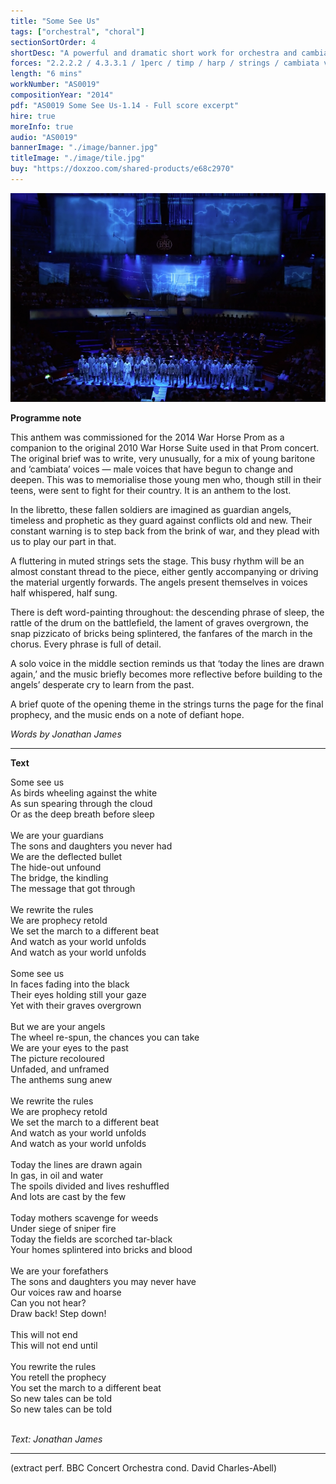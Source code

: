 ```yaml
---
title: "Some See Us"
tags: ["orchestral", "choral"]
sectionSortOrder: 4
shortDesc: "A powerful and dramatic short work for orchestra and cambiata boys' voices on the theme of war, with a libretto by Jon James"
forces: "2.2.2.2 / 4.3.3.1 / 1perc / timp / harp / strings / cambiata voices in 2 parts / baritone solo"
length: "6 mins"
workNumber: "AS0019"
compositionYear: "2014"
pdf: "AS0019 Some See Us-1.14 - Full score excerpt"
hire: true
moreInfo: true
audio: "AS0019"
bannerImage: "./image/banner.jpg"
titleImage: "./image/tile.jpg"
buy: "https://doxzoo.com/shared-products/e68c2970"
---
```


<div class="flex flex-col gap-4">
    <div class="pdContentImg">
        <img src="/public/AS0019-extra/image/Some See Us 800.jpg" alt="Some See Us">
    </div>
</div>

<b>Programme note</b>

This anthem was commissioned for the 2014 War Horse Prom as a companion to the original 2010 War Horse Suite used in that Prom concert. The original brief was to write, very unusually, for a mix of young baritone and ‘cambiata’ voices — male voices that have begun to change and deepen. This was to memorialise those young men who, though still in their teens, were sent to fight for their country. It is an anthem to the lost.

In the libretto, these fallen soldiers are imagined as guardian angels, timeless and prophetic as they guard against conflicts old and new. Their constant warning is to step back from the brink of war, and they plead with us to play our part in that.

A fluttering in muted strings sets the stage. This busy rhythm will be an almost constant thread to the piece, either gently accompanying or driving the material urgently forwards. The angels present themselves in voices half whispered, half sung.

There is deft word-painting throughout: the descending phrase of sleep, the rattle of the drum on the battlefield, the lament of graves overgrown, the snap pizzicato of bricks being splintered, the fanfares of the march in the chorus. Every phrase is full of detail.

A solo voice in the middle section reminds us that ‘today the lines are drawn again,’ and the music briefly becomes more reflective before building to the angels’ desperate cry to learn from the past.
    
A brief quote of the opening theme in the strings turns the page for the final prophecy, and the music ends on a note of defiant hope.

<i>Words by Jonathan James</i>

<hr class="h-px border-t-0 bg-transparent bg-gradient-to-r from-transparent via-white to-transparent opacity-60" />

<b>Text</b>

Some see us<br>
As birds wheeling against the white<br>
As sun spearing through the cloud<br>
Or as the deep breath before sleep<br>
<br>
We are your guardians<br>
The sons and daughters you never had<br>
We are the deflected bullet<br>
The hide-out unfound<br>
The bridge, the kindling<br>
The message that got through<br>
<br>
We rewrite the rules<br>
We are prophecy retold<br>
We set the march to a different beat<br>
And watch as your world unfolds<br>
And watch as your world unfolds<br>
<br>
Some see us<br>
In faces fading into the black<br>
Their eyes holding still your gaze<br>
Yet with their graves overgrown<br>
<br>
But we are your angels<br>
The wheel re-spun, the chances you can take<br>
We are your eyes to the past<br>
The picture recoloured<br>
Unfaded, and unframed<br>
The anthems sung anew<br>
<br>
We rewrite the rules<br>
We are prophecy retold<br>
We set the march to a different beat<br>
And watch as your world unfolds<br>
And watch as your world unfolds<br>
<br>
Today the lines are drawn again<br>
In gas, in oil and water<br>
The spoils divided and lives reshuffled<br>
And lots are cast by the few<br>
<br>
Today mothers scavenge for weeds<br>
Under siege of sniper fire<br>
Today the fields are scorched tar-black<br>
Your homes splintered into bricks and blood<br>
<br>
We are your forefathers<br>
The sons and daughters you may never have<br>
Our voices raw and hoarse<br>
Can you not hear?<br>
Draw back! Step down!<br>
<br>
This will not end<br>
This will not end until<br>
<br>
You rewrite the rules<br>
You retell the prophecy<br>
You set the march to a different beat<br>
So new tales can be told<br>
So new tales can be told<br>
<br>

<i>Text: Jonathan James</i>

<hr class="h-px border-t-0 bg-transparent bg-gradient-to-r from-transparent via-white to-transparent opacity-60" />

(extract perf. BBC Concert Orchestra cond. David Charles-Abell)